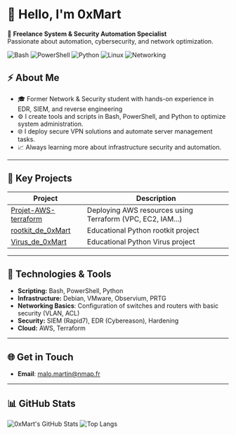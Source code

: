 # 👋 Hello, I'm 0xMart

🚀 **Freelance System & Security Automation Specialist**  
Passionate about automation, cybersecurity, and network optimization.

![Bash](https://img.shields.io/badge/-Bash-4EAA25?style=for-the-badge&logo=gnu-bash&logoColor=white)
![PowerShell](https://img.shields.io/badge/-PowerShell-5391FE?style=for-the-badge&logo=powershell&logoColor=white)
![Python](https://img.shields.io/badge/-Python-3776AB?style=for-the-badge&logo=python&logoColor=white)
![Linux](https://img.shields.io/badge/-Linux-FCC624?style=for-the-badge&logo=linux&logoColor=black)
![Networking](https://img.shields.io/badge/-Networking-0078D7?style=for-the-badge&logo=cisco&logoColor=white)


## ⚡ About Me

- 🎓 Former Network & Security student with hands-on experience in EDR, SIEM, and reverse engineering
- ⚙️ I create tools and scripts in Bash, PowerShell, and Python to optimize system administration.
- 🌐 I deploy secure VPN solutions and automate server management tasks.
- 📈 Always learning more about infrastructure security and automation.

---

## 🔐 Key Projects

| Project | Description |
|--------|-------------|
| [Projet-AWS-terraform](https://github.com/0xMart/Projet-AWS-terraform) | Deploying AWS resources using Terraform (VPC, EC2, IAM...) |
| [rootkit_de_0xMart](https://github.com/0xMart/rootkit_de_0xMart) | Educational Python rootkit project |
| [Virus_de_0xMart](https://github.com/0xMart/Virus_de_0xMart) |Educational Python Virus project |


---

## 🔹 **Technologies & Tools**

- **Scripting:** Bash, PowerShell, Python
- **Infrastructure:** Debian, VMware, Observium, PRTG
- **Networking Basics**: Configuration of switches and routers with basic security (VLAN, ACL)
- **Security:** SIEM (Rapid7), EDR (Cybereason), Hardening
- **Cloud:** AWS, Terraform

---

## 🌐 **Get in Touch**
- **Email**: malo.martin@nmap.fr    

---

## 📊 GitHub Stats

![0xMart's GitHub Stats](https://github-readme-stats.vercel.app/api?username=0xMart&show_icons=true&theme=radical&hide_title=true)
![Top Langs](https://github-readme-stats.vercel.app/api/top-langs/?username=0xMart&layout=compact&theme=radical)
